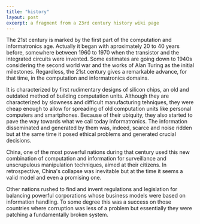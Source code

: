 ```yaml
---
title: "history"
layout: post
excerpt: a fragment from a 23rd century history wiki page
---
```


The 21st century is marked by the first part of the computation and informatronics age. Actually it began with aproximately 20 to 40 years before, somewhere between 1960 to 1970 when the transistor and the integrated circuits were invented. Some estimates are going down to 1940s considering the second world war and the works of Alan Turing as the initial milestones. Regardless, the 21st century gives a remarkable advance, for that time, in the computation and informatronics domains. 

It is characterized by first rudimentary designs of silicon chips, an old and outdated method of building computation units. Although they are characterized by slowness and difficult manufacturing tehniques, they were cheap enough to allow for spreading of old computation units like personal computers and smartphones. Because of their ubiquity, they also started to pave the way towards what we call today informatronics. The information disseminated and generated by them was, indeed, scarce and noise ridden but at the same time it posed ethical problems and generated crucial decisions.

China, one of the most powerful nations during that century used this new combination of computation and information for surveillance and unscrupulous manipulation techniques, aimed at their citizens. In retrospective, China's collapse was inevitable but at the time it seems a valid model and even a promising one.

Other nations rushed to find and invent regulations and legislation for balancing powerful corporations whose business models were based on information handling. To some degree this was a success on those countries where corruption was less of a problem but essentially they were patching a fundamentally broken system.
